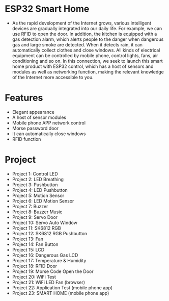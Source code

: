 # ESP32 Smart Home
- As the rapid development of the Internet grows, various intelligent devices are gradually integrated into our daily life.
For example, we can use RFID to open the door. In addition, the kitchen is equipped with a gas detection alarm, 
which alerts people to the danger when dangerous gas and large smoke are detected. 
When it detects rain, it can automatically collect clothes and close windows. 
All kinds of electrical equipment can be controlled by mobile phone, control lights, fans, air conditioning and so on.
In this connection, we seek to launch this smart home product with ESP32 control, which has a host of sensors and modules as well as networking function, 
making the relevant knowledge of the Internet more accessible to you.

# **Features**

- Elegant appearance
- A host of sensor modules
- Mobile phone APP network control
- Morse password door
- It can automatically close windows
- RFID function

# **Project**

- Project 1: Control LED
- Project 2: LED Breathing
- Project 3: Pushbutton
- Project 4: LED Pushbutton
- Project 5: Motion Sensor
- Project 6: LED Motion Sensor
- Project 7: Buzzer
- Project 8: Buzzer Music
- Project 9: Servo Door
- Project 10: Servo Auto Window
- Project 11: SK6812 RGB
- Project 12: SK6812 RGB Pushbutton
- Project 13: Fan
- Project 14: Fan Button
- Project 15: LCD
- Project 16: Dangerous Gas LCD
- Project 17: Temperature & Humidity
- Project 18: RFID Door
- Project 19: Morse Code Open the Door
- Project 20: WiFi Test
- Project 21: WiFi LED Fan (browser)
- Project 22: Application Test (mobile phone app)
- Project 23: SMART HOME (mobile phone app)

